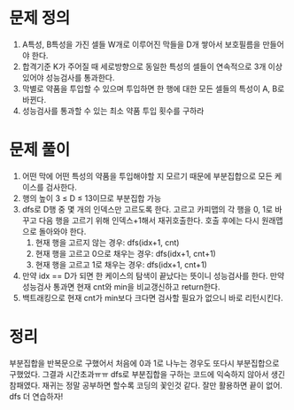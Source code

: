 # 문제 정의

1. A특성, B특성을 가진 셀들 W개로 이루어진 막들을 D개 쌓아서 보호필름을 만들어야 한다.
2. 합격기준 K가 주어질 때 세로방향으로 동일한 특성의 셀들이 연속적으로 3개 이상 있어야 성능검사를 통과한다.
3. 막별로 약품을 투입할 수 있으며 투입하면 한 행에 대한 모든 셀들의 특성이 A, B로 바뀐다.
4. 성능검사를 통과할 수 있는 최소 약품 투입 횟수를 구하라

# 문제 풀이

1. 어떤 막에 어떤 특성의 약품을 투입해야할 지 모르기 때문에 부분집합으로 모든 케이스를 검사한다.
2. 행의 높이 3 ≤ D ≤ 13이므로 부분집합 가능
3. dfs로 D행 중 몇 개의 인덱스만 고르도록 한다. 고르고 카피맵의 각 행을 0, 1로 바꾸고 다음 행을 고르기 위해 인덱스+1해서 재귀호출한다. 호출 후에는 다시 원래맵으로 돌아와야 한다. 
    1. 현재 행을 고르지 않는 경우: dfs(idx+1, cnt)
    2. 현재 행을 고르고 0으로 채우는 경우: dfs(idx+1, cnt+1)
    3. 현재 행을 고르고 1로 채우는 경우: dfs(idx+1, cnt+1)
4. 만약 idx == D가 되면 한 케이스의 탐색이 끝났다는 뜻이니 성능검사를 한다. 만약 성능검사 통과면 현재 cnt와 min을 비교갱신하고 return한다.
5. 백트래킹으로 현재 cnt가 min보다 크다면 검사할 필요가 없으니 바로 리턴시킨다. 

# 정리

부분집합을 반복문으로 구했어서 처음에 0과 1로 나누는 경우도 또다시 부분집합으로 구했었다. 그결과 시간초과ㅠㅠ dfs로 부분집합을 구하는 코드에 익숙하지 않아서 생긴 참패였다. 재귀는 정말 공부하면 할수록 코딩의 꽃인것 같다. 잘만 활용하면 끝이 없어. dfs 더 연습하자!